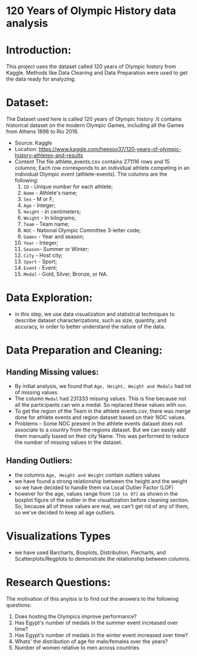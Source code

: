


# 120 Years of Olympic History data analysis

# Introduction:
This project uses the dataset called 120 years of Olympic history from
Kaggle. Methods like Data Cleaning and Data Preparation were used to get the data ready for analyzing.

# Dataset:
The Dataset used here is called 120 years of Olympic history .It contains historical dataset on the modern Olympic Games, including all the Games from Athens 1896 to Rio 2016.
- Source: Kaggle
- Location: https://www.kaggle.com/heesoo37/120-years-of-olympic-history-athletes-and-results
- Content
The file athlete_events.csv contains 271116 rows and 15 columns; Each row corresponds to an individual athlete competing in an individual Olympic event (athlete-events). 
The columns are the following:<br>
	1. `ID` - Unique number for each athlete;
	2. `Name` - Athlete's name;
	3. `Sex` - M or F;
	4. `Age` - Integer;
	5. `Height` - In centimeters;
	6. `Weight` - In kilograms;
	7. `Team` - Team name;
	8. `NOC` - National Olympic Committee 3-letter code;
	9. `Games` - Year and season;
	10. `Year` - Integer;
	11. `Season`- Summer or Winter;
	12. `City` - Host city;
	13. `Sport` - Sport;
	14. `Event` - Event;
	15. `Medal` - Gold, Silver, Bronze, or NA.


# Data Exploration: 
- in this step, we use data visualization and statistical techniques to describe dataset characterizations, such as size, quantity, and accuracy, in order to better understand the nature of the data.


# Data Preparation and Cleaning:
## Handing Missing values:
- By initial analysis, we found that `Age, Height, Weight and Medals` had lot of missing values. 
- The column `Medal` had 231333 missing values. This is fine because not all the participants can win a medal. So replaced these values with `non`.
- To get the region of the Team in the athlete events.csv, there was merge done for athlete events and region dataset based on their NOC values.
- Problems – Some NOC present in the athlete events dataset does not associate to a country from the regions dataset. But we can easily add them manually based on their city Name. This was performed to reduce the number of missing values in the dataset.
## Handing Outliers:
- the columns `Age, Height and Weight` contain outliers values 
- we have found a strong relationship between the height and the weight so we have decided to handle them via Local Outlier Factor (LOF) 
- however for the age,  values range from  `[10 to 97]`  as shown in the boxplot figure of the outlier in the visualtization before cleaning section. So, because all of these values are real, we can't get rid of any of them, so we've decided to keep all age outliers.
# Visualizations Types
- we have used Barcharts, Boxplots, Distribution, Piecharts, and Scatterplots/Regplots to demonstrate the relationship between columns. 
# Research Questions:
The motivation of this anylsis is to find out the answers to the following questions: 

1. Does hosting the Olympics improve performance?
2. Has Egypt's number of medals in the summer event increased over time?
3. Has Egypt's number of medals in the winter event increased over time?
4. Whats' the distribution of age for male/females over the years?
5. Number of women relative to men across countries


